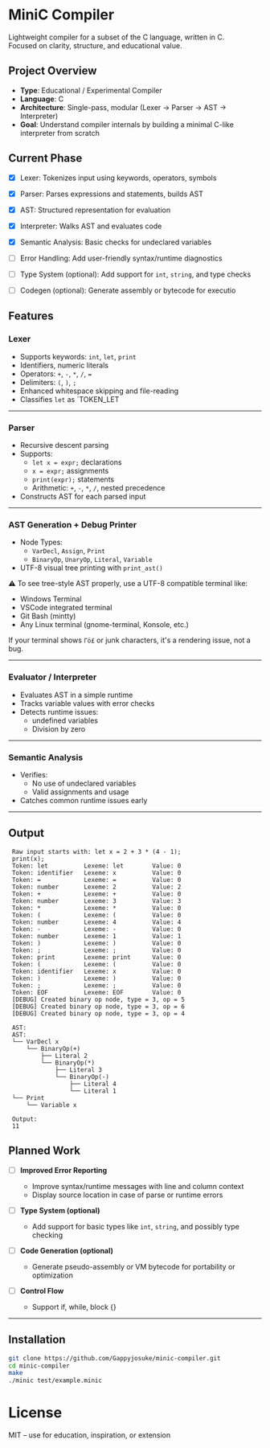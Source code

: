 # MiniC Compiler

Lightweight compiler for a subset of the C language, written in C.  
Focused on clarity, structure, and educational value.

## Project Overview

- **Type**: Educational / Experimental Compiler
- **Language**: C
- **Architecture**: Single-pass, modular (Lexer → Parser → AST → Interpreter)
- **Goal**: Understand compiler internals by building a minimal C-like interpreter from scratch


## Current Phase

- [x] Lexer: Tokenizes input using keywords, operators, symbols  
- [x] Parser: Parses expressions and statements, builds AST  
- [x] AST: Structured representation for evaluation
- [x] Interpreter: Walks AST and evaluates code
- [x] Semantic Analysis: Basic checks for undeclared variables  
- [ ] Error Handling: Add user-friendly syntax/runtime diagnostics  
- [ ] Type System (optional): Add support for `int`, `string`, and type checks  
- [ ] Codegen (optional): Generate assembly or bytecode for executio


## Features

### Lexer
  - Supports keywords: `int`, `let`, `print`
  - Identifiers, numeric literals
  - Operators: `+`, `-`, `*`, `/`, `=`
  - Delimiters: `(`, `)`, `;`
  - Enhanced whitespace skipping and file-reading
  - Classifies `let` as `TOKEN_LET

---

### Parser
  - Recursive descent parsing
  - Supports:
    - `let x = expr;` declarations
    - `x = expr;` assignments
    - `print(expr);` statements
    - Arithmetic: `+`, `-`, `*`, `/`, nested precedence
  - Constructs AST for each parsed input

---

### AST Generation + Debug Printer
  - Node Types:
    - `VarDecl`, `Assign`, `Print`
    - `BinaryOp`, `UnaryOp`, `Literal`, `Variable`
  -  UTF-8 visual tree printing with `print_ast()`

⚠️ To see tree-style AST properly, use a UTF-8 compatible terminal like:
- Windows Terminal
- VSCode integrated terminal
- Git Bash (mintty)
- Any Linux terminal (gnome-terminal, Konsole, etc.)

If your terminal shows `Γö£` or junk characters, it's a rendering issue, not a bug.

---

### Evaluator / Interpreter
- Evaluates AST in a simple runtime
- Tracks variable values with error checks
- Detects runtime issues:
  - undefined variables
  - Division by zero

---

### Semantic Analysis

- Verifies:
  - No use of undeclared variables
  - Valid assignments and usage
- Catches common runtime issues early

---

## Output
```text
 Raw input starts with: let x = 2 + 3 * (4 - 1);
 print(x);
 Token: let          Lexeme: let        Value: 0
 Token: identifier   Lexeme: x          Value: 0
 Token: =            Lexeme: =          Value: 0
 Token: number       Lexeme: 2          Value: 2
 Token: +            Lexeme: +          Value: 0
 Token: number       Lexeme: 3          Value: 3
 Token: *            Lexeme: *          Value: 0
 Token: (            Lexeme: (          Value: 0
 Token: number       Lexeme: 4          Value: 4
 Token: -            Lexeme: -          Value: 0
 Token: number       Lexeme: 1          Value: 1
 Token: )            Lexeme: )          Value: 0
 Token: ;            Lexeme: ;          Value: 0
 Token: print        Lexeme: print      Value: 0
 Token: (            Lexeme: (          Value: 0
 Token: identifier   Lexeme: x          Value: 0
 Token: )            Lexeme: )          Value: 0
 Token: ;            Lexeme: ;          Value: 0
 Token: EOF          Lexeme: EOF        Value: 0
 [DEBUG] Created binary op node, type = 3, op = 5
 [DEBUG] Created binary op node, type = 3, op = 6
 [DEBUG] Created binary op node, type = 3, op = 4
 
 AST:
 AST:
 └── VarDecl x
     └── BinaryOp(+)
         ├── Literal 2
         └── BinaryOp(*)
             ├── Literal 3
             └── BinaryOp(-)
                 ├── Literal 4
                 └── Literal 1
 └── Print
     └── Variable x

 Output:
 11
```


## Planned  Work

- [ ] **Improved Error Reporting**
  - Improve syntax/runtime messages with line and column context
  - Display source location in case of parse or runtime errors

- [ ] **Type System (optional)**  
  - Add support for basic types like `int`, `string`, and possibly type checking

- [ ] **Code Generation (optional)**  
  - Generate pseudo-assembly or VM bytecode for portability or optimization

- [ ] **Control Flow**  
  - Support if, while, block {}

---

## Installation

```bash
git clone https://github.com/Gappyjosuke/minic-compiler.git
cd minic-compiler
make
./minic test/example.minic
```
# License
MIT – use for education, inspiration, or extension
